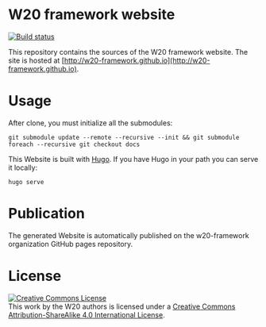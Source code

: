 # W20 framework website 
[![Build status](https://travis-ci.org/w20-framework/website.svg?branch=master)](https://travis-ci.org/w20-framework/website)

This repository contains the sources of the W20 framework website. 
The site is hosted at [http://w20-framework.github.io](http://w20-framework.github.io).

# Usage

After clone, you must initialize all the submodules:

    git submodule update --remote --recursive --init && git submodule foreach --recursive git checkout docs

This Website is built with [Hugo](http://gohugo.io/). If you have Hugo in your path you can serve it locally:

    hugo serve
    
# Publication

The generated Website is automatically published on the w20-framework organization GitHub pages repository.

# License

<a rel="license" href="http://creativecommons.org/licenses/by-sa/4.0/"><img alt="Creative Commons License" style="border-width:0" src="https://i.creativecommons.org/l/by-sa/4.0/88x31.png" /></a><br />This work by <span xmlns:cc="http://creativecommons.org/ns#" property="cc:attributionName">the W20 authors</span> is licensed under a <a rel="license" href="http://creativecommons.org/licenses/by-sa/4.0/">Creative Commons Attribution-ShareAlike 4.0 International License</a>.
